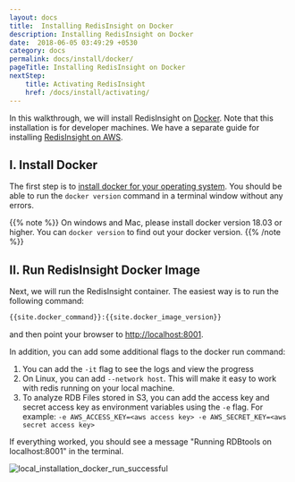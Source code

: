 ```yaml
---
layout: docs
title:  Installing RedisInsight on Docker
description: Installing RedisInsight on Docker
date:  2018-06-05 03:49:29 +0530
category: docs
permalink: docs/install/docker/
pageTitle: Installing RedisInsight on Docker
nextStep:
    title: Activating RedisInsight
    href: /docs/install/activating/
---
```

In this walkthrough, we will install RedisInsight on [Docker](https://www.docker.com/). Note that this installation is for developer machines. We have a separate guide for installing [RedisInsight on AWS](/docs/rdbtools-docker-installation-ec2/).

## I. Install Docker

The first step is to [install docker for your operating system](https://docs.docker.com/install/). You should be able to run the `docker version` command in a terminal window without any errors.

{{% note %}}
On windows and Mac, please install docker version 18.03 or higher. You can `docker version` to find out your docker version.
{{% /note %}}

## II. Run RedisInsight Docker Image

Next, we will run the RedisInsight container. The easiest way is to run the following command:

```bash
{{site.docker_command}}:{{site.docker_image_version}}
```

and then point your browser to [http://localhost:8001](http://localhost:8001).

In addition, you can add some additional flags to the docker run command:

1. You can add the `-it` flag to see the logs and view the progress
1. On Linux, you can add `--network host`. This will make it easy to work with redis running on your local machine.
1. To analyze RDB Files stored in S3, you can add the access key and secret access key as environment variables using the `-e` flag. For example: `-e AWS_ACCESS_KEY=<aws access key> -e AWS_SECRET_KEY=<aws secret access key>`

If everything worked, you should see a message "Running RDBtools on localhost:8001" in the terminal.

![local_installation_docker_run_successful](/images/ri/local_installation_docker_run_successful.png)
